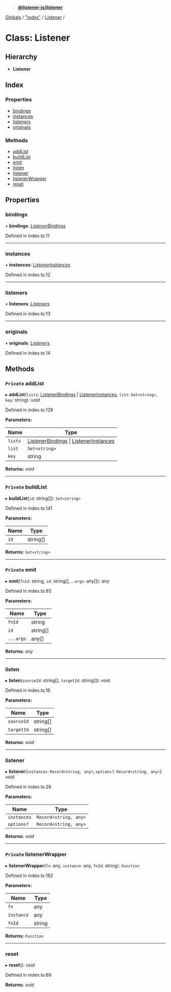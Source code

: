 > **[@listener-js/listener](../README.md)**

[Globals](../globals.md) / ["index"](../modules/_index_.md) / [Listener](_index_.listener.md) /

# Class: Listener

## Hierarchy

* **Listener**

## Index

### Properties

* [bindings](_index_.listener.md#bindings)
* [instances](_index_.listener.md#instances)
* [listeners](_index_.listener.md#listeners)
* [originals](_index_.listener.md#originals)

### Methods

* [addList](_index_.listener.md#private-addlist)
* [buildList](_index_.listener.md#private-buildlist)
* [emit](_index_.listener.md#private-emit)
* [listen](_index_.listener.md#listen)
* [listener](_index_.listener.md#listener)
* [listenerWrapper](_index_.listener.md#private-listenerwrapper)
* [reset](_index_.listener.md#reset)

## Properties

###  bindings

• **bindings**: *[ListenerBindings](../modules/_index_.md#listenerbindings)*

Defined in index.ts:11

___

###  instances

• **instances**: *[ListenerInstances](../modules/_index_.md#listenerinstances)*

Defined in index.ts:12

___

###  listeners

• **listeners**: *[Listeners](../modules/_index_.md#listeners)*

Defined in index.ts:13

___

###  originals

• **originals**: *[Listeners](../modules/_index_.md#listeners)*

Defined in index.ts:14

## Methods

### `Private` addList

▸ **addList**(`lists`: [ListenerBindings](../modules/_index_.md#listenerbindings) | [ListenerInstances](../modules/_index_.md#listenerinstances), `list`: `Set<string>`, `key`: string): *void*

Defined in index.ts:129

**Parameters:**

Name | Type |
------ | ------ |
`lists` | [ListenerBindings](../modules/_index_.md#listenerbindings) \| [ListenerInstances](../modules/_index_.md#listenerinstances) |
`list` | `Set<string>` |
`key` | string |

**Returns:** *void*

___

### `Private` buildList

▸ **buildList**(`id`: string[]): *`Set<string>`*

Defined in index.ts:141

**Parameters:**

Name | Type |
------ | ------ |
`id` | string[] |

**Returns:** *`Set<string>`*

___

### `Private` emit

▸ **emit**(`fnId`: string, `id`: string[], ...`args`: any[]): *any*

Defined in index.ts:93

**Parameters:**

Name | Type |
------ | ------ |
`fnId` | string |
`id` | string[] |
`...args` | any[] |

**Returns:** *any*

___

###  listen

▸ **listen**(`sourceId`: string[], `targetId`: string[]): *void*

Defined in index.ts:16

**Parameters:**

Name | Type |
------ | ------ |
`sourceId` | string[] |
`targetId` | string[] |

**Returns:** *void*

___

###  listener

▸ **listener**(`instances`: `Record<string, any>`, `options?`: `Record<string, any>`): *void*

Defined in index.ts:28

**Parameters:**

Name | Type |
------ | ------ |
`instances` | `Record<string, any>` |
`options?` | `Record<string, any>` |

**Returns:** *void*

___

### `Private` listenerWrapper

▸ **listenerWrapper**(`fn`: any, `instance`: any, `fnId`: string): *`Function`*

Defined in index.ts:182

**Parameters:**

Name | Type |
------ | ------ |
`fn` | any |
`instance` | any |
`fnId` | string |

**Returns:** *`Function`*

___

###  reset

▸ **reset**(): *void*

Defined in index.ts:69

**Returns:** *void*